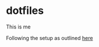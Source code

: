 # dotfiles
This is me


Following the setup as outlined [here](https://www.atlassian.com/git/tutorials/dotfiles)
